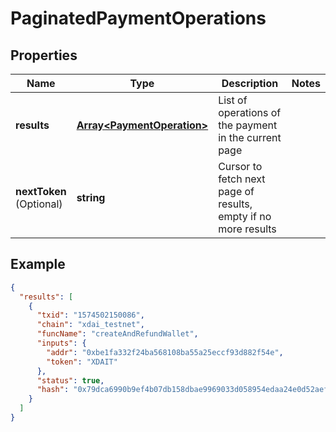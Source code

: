 # PaginatedPaymentOperations

## Properties
Name | Type | Description | Notes
------------ | ------------- | ------------- | -------------
**results** | [**Array&lt;PaymentOperation&gt;**](PaymentOperation.md) | List of operations of the payment in the current page | 
**nextToken** <br>(Optional)| **string** | Cursor to fetch next page of results, empty if no more results |



## Example

```json
{
  "results": [
    {
      "txid": "1574502150086",
      "chain": "xdai_testnet",
      "funcName": "createAndRefundWallet",
      "inputs": {
        "addr": "0xbe1fa332f24ba568108ba55a25eccf93d882f54e",
        "token": "XDAIT"
      },
      "status": true,
      "hash": "0x79dca6990b9ef4b07db158dbae9969033d058954edaa24e0d52aef80ef05eca8"
    }
  ]
}
```